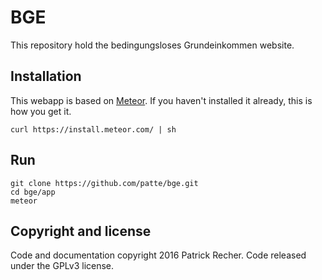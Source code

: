 BGE 
===

This repository hold the bedingungsloses Grundeinkommen website.

## Installation
This webapp is based on [Meteor](http://meteor.com). If you haven't installed it already, this is how you get it.
```
curl https://install.meteor.com/ | sh
```

## Run
```
git clone https://github.com/patte/bge.git
cd bge/app
meteor
```

Copyright and license
-------
Code and documentation copyright 2016 Patrick Recher. Code released under the GPLv3 license.
